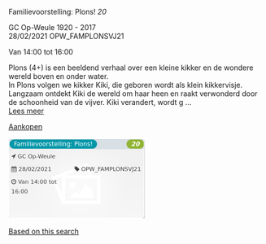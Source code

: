 Familievoorstelling: Plons! *20*

GC Op-Weule 1920 - 2017  
28/02/2021 OPW\_FAMPLONSVJ21  

Van 14:00 tot 16:00

  

  

Plons (4+) is een beeldend verhaal over een kleine kikker en de wondere wereld boven en onder water.  
In Plons volgen we kikker Kiki, die geboren wordt als klein kikkervisje. Langzaam ontdekt Kiki de wereld om haar heen en raakt verwonderd door de schoonheid van de vijver. Kiki verandert, wordt g  ...  
[Lees meer](https://tickets.vgc.be/activity/subscribe/OPW_FAMPLONSVJ21)

[Aankopen](https://tickets.vgc.be/ticketingActivity/subscribe/OPW_FAMPLONSVJ21)

![](58312.png)

[Based on this search](https://tickets.vgc.be/activity/index?&vrijeplaatsen=1&Age%5B%5D=3%2C4&entity=282&Period%5B%5D=347)